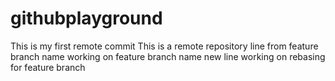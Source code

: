 # githubplayground
This is my first remote commit
This is a remote repository
line from feature branch name
working on feature branch name new line
working on rebasing for feature branch

